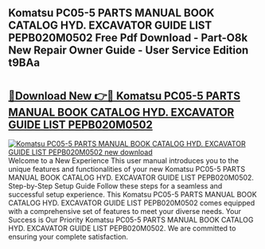 ## Komatsu PC05-5 PARTS MANUAL BOOK CATALOG HYD. EXCAVATOR GUIDE LIST PEPB020M0502 Free Pdf Download - Part-O8k New Repair Owner Guide - User Service Edition t9BAa

# <h2><a href="http://bc84193.oget.top/?id=Komatsu+PC05-5+PARTS+MANUAL+BOOK+CATALOG+HYD.+EXCAVATOR+GUIDE+LIST+PEPB020M0502">🔗Download New 👉🔴 Komatsu PC05-5 PARTS MANUAL BOOK CATALOG HYD. EXCAVATOR GUIDE LIST PEPB020M0502</a></h2>

[![Komatsu PC05-5 PARTS MANUAL BOOK CATALOG HYD. EXCAVATOR GUIDE LIST PEPB020M0502 new download](https://i.imgur.com/5g1atiW.png)](http://bc84193.oget.top/?id=Komatsu+PC05-5+PARTS+MANUAL+BOOK+CATALOG+HYD.+EXCAVATOR+GUIDE+LIST+PEPB020M0502)
Welcome to a New Experience This user manual introduces you to the unique features and functionalities of your new Komatsu PC05-5 PARTS MANUAL BOOK CATALOG HYD. EXCAVATOR GUIDE LIST PEPB020M0502. Step-by-Step Setup Guide Follow these steps for a seamless and successful setup experience. This Komatsu PC05-5 PARTS MANUAL BOOK CATALOG HYD. EXCAVATOR GUIDE LIST PEPB020M0502 comes equipped with a comprehensive set of features to meet your diverse needs. Your Success is Our Priority Komatsu PC05-5 PARTS MANUAL BOOK CATALOG HYD. EXCAVATOR GUIDE LIST PEPB020M0502. We are committed to ensuring your complete satisfaction.
